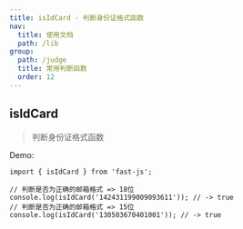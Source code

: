 ```yaml
---
title: isIdCard - 判断身份证格式函数
nav:
  title: 使用文档
  path: /lib
group:
  path: /judge
  title: 常用判断函数
  order: 12
---
```


## isIdCard

> 判断身份证格式函数

Demo:

```tsx | pure
import { isIdCard } from 'fast-js';

// 判断是否为正确的邮箱格式 => 18位
console.log(isIdCard('142431199009093611')); // -> true
// 判断是否为正确的邮箱格式 => 15位
console.log(isIdCard('130503670401001')); // -> true
```
